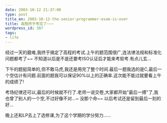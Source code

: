 ```yaml
---
date: 2003-10-12 21:37:00
type: post
title_en: 2003-10-12-the-senior-programmer-exam-is-over
title: 高程终于考完了~~~
wordpress_id: 387
tags:
- life
---
```


经过一天的磨难,我终于搞定了高程的考试.上午的题范围很广,连法律法规和标准化问题都考了~~ 不知道以后是不是还要考ISO认证后才能来考软考.有点儿玄... 

下午的题挺简单的,但不敢马虎,我还是用完了整个时间.最后一题我选的是C,最后一个空估计有问题.前面的题我可以保证90%以上的正确率.这次能不能过就要看上午的成绩了! 

考场纪律还可以,最后的时候就不行了.老师一说交卷,大家都开始"最后一搏"了,我也曾了别人的一个空,不过好像不对...~ 没那个命~~ 以后考试还是留到最后一刻的好... 

晚上还和LP去上了选修课,为了这个学期的学分努力......
